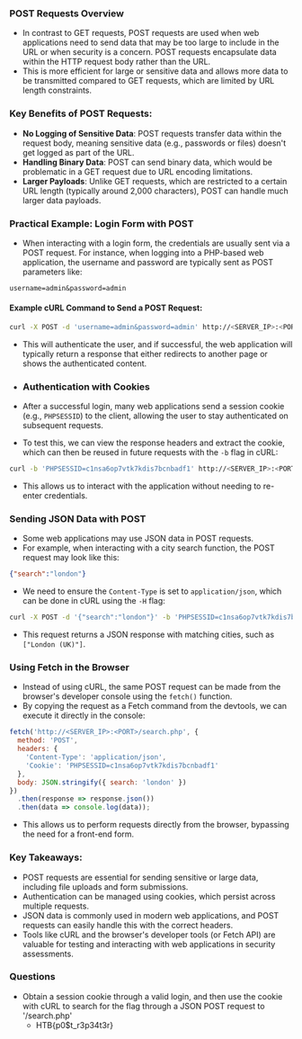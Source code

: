 ### POST Requests Overview
- In contrast to GET requests, POST requests are used when web applications need to send data that may be too large to include in the URL or when security is a concern. POST requests encapsulate data within the HTTP request body rather than the URL. 
- This is more efficient for large or sensitive data and allows more data to be transmitted compared to GET requests, which are limited by URL length constraints.



### Key Benefits of POST Requests:
- **No Logging of Sensitive Data**: POST requests transfer data within the request body, meaning sensitive data (e.g., passwords or files) doesn't get logged as part of the URL.
- **Handling Binary Data**: POST can send binary data, which would be problematic in a GET request due to URL encoding limitations.
- **Larger Payloads**: Unlike GET requests, which are restricted to a certain URL length (typically around 2,000 characters), POST can handle much larger data payloads.



### Practical Example: Login Form with POST
- When interacting with a login form, the credentials are usually sent via a POST request. For instance, when logging into a PHP-based web application, the username and password are typically sent as POST parameters like:
```
username=admin&password=admin
```
#### Example cURL Command to Send a POST Request:
```bash
curl -X POST -d 'username=admin&password=admin' http://<SERVER_IP>:<PORT>/
```
- This will authenticate the user, and if successful, the web application will typically return a response that either redirects to another page or shows the authenticated content.



- ### Authentication with Cookies
- After a successful login, many web applications send a session cookie (e.g., `PHPSESSID`) to the client, allowing the user to stay authenticated on subsequent requests.
- To test this, we can view the response headers and extract the cookie, which can then be reused in future requests with the `-b` flag in cURL:
```bash
curl -b 'PHPSESSID=c1nsa6op7vtk7kdis7bcnbadf1' http://<SERVER_IP>:<PORT>/
```
- This allows us to interact with the application without needing to re-enter credentials.



### Sending JSON Data with POST
- Some web applications may use JSON data in POST requests. 
- For example, when interacting with a city search function, the POST request may look like this:
```json
{"search":"london"}
```
- We need to ensure the `Content-Type` is set to `application/json`, which can be done in cURL using the `-H` flag:
```bash
curl -X POST -d '{"search":"london"}' -b 'PHPSESSID=c1nsa6op7vtk7kdis7bcnbadf1' -H 'Content-Type: application/json' http://<SERVER_IP>:<PORT>/search.php
```
- This request returns a JSON response with matching cities, such as `["London (UK)"]`.



### Using Fetch in the Browser
- Instead of using cURL, the same POST request can be made from the browser's developer console using the `fetch()` function. 
- By copying the request as a Fetch command from the devtools, we can execute it directly in the console:
```javascript
fetch('http://<SERVER_IP>:<PORT>/search.php', {
  method: 'POST',
  headers: {
    'Content-Type': 'application/json',
    'Cookie': 'PHPSESSID=c1nsa6op7vtk7kdis7bcnbadf1'
  },
  body: JSON.stringify({ search: 'london' })
})
  .then(response => response.json())
  .then(data => console.log(data));
```
- This allows us to perform requests directly from the browser, bypassing the need for a front-end form.



### Key Takeaways:
- POST requests are essential for sending sensitive or large data, including file uploads and form submissions.
- Authentication can be managed using cookies, which persist across multiple requests.
- JSON data is commonly used in modern web applications, and POST requests can easily handle this with the correct headers.
- Tools like cURL and the browser's developer tools (or Fetch API) are valuable for testing and interacting with web applications in security assessments.



### Questions
- Obtain a session cookie through a valid login, and then use the cookie with cURL to search for the flag through a JSON POST request to '/search.php'
	- HTB{p0$t_r3p34t3r}